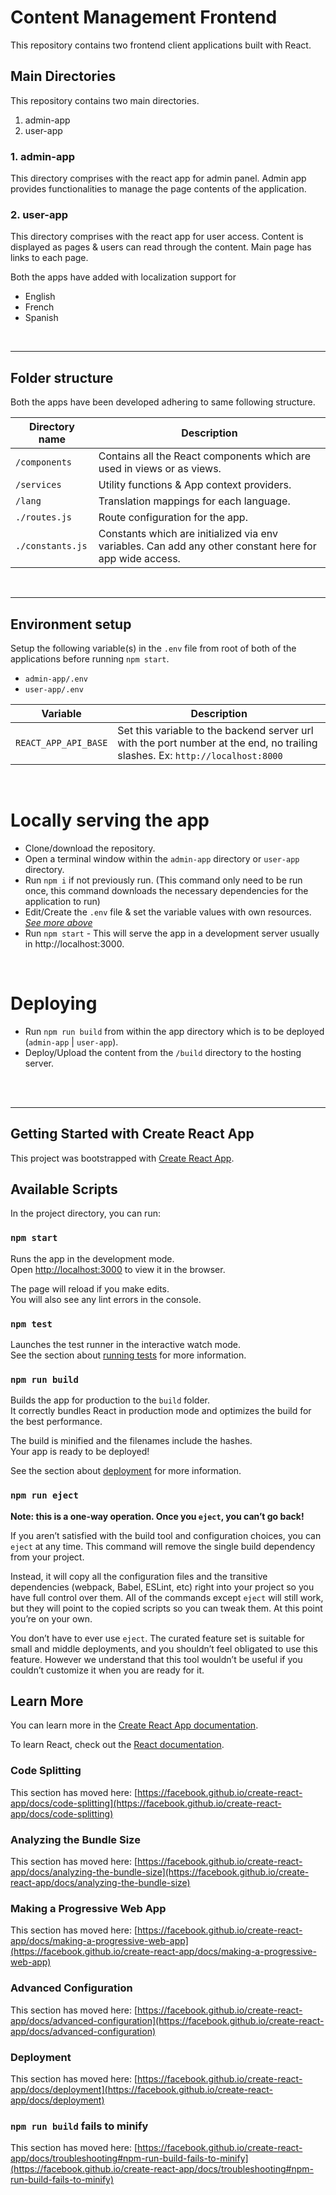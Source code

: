 # Content Management Frontend
This repository contains two frontend client applications built with React.

## Main Directories
This repository contains two main directories.
1. admin-app
2. user-app

### 1. admin-app
This directory comprises with the react app for admin panel. Admin app provides functionalities to manage the page contents of the application.

### 2. user-app
This directory comprises with the react app for user access. Content is displayed as pages & users can read through the content. Main page has links to each page.

Both the apps have added with localization support for 
- English
- French
- Spanish

<br />

---
## Folder structure
Both the apps have been developed adhering to same following structure.

|Directory name|Description|
|--------|-----------|
|`/components`|Contains all the React components which are used in views or as views.|
|`/services`|Utility functions & App context providers.|
|`/lang`|Translation mappings for each language.|
|`./routes.js`|Route configuration for the app.|
|`./constants.js`|Constants which are initialized via env variables. Can add any other constant here for app wide access.|

<br />

---
<span id="env"></span>

## Environment setup 
Setup the following variable(s) in the `.env` file from root of both of the applications before running `npm start`.

- `admin-app/.env`
- `user-app/.env`

|Variable|Description|
|--------|-----------|
|`REACT_APP_API_BASE`|Set this variable to the backend server url with the port number at the end, no trailing slashes. Ex: `http://localhost:8000`|

<br>

# Locally serving the app
- Clone/download the repository.
- Open a terminal window within the `admin-app` directory or `user-app` directory.
- Run `npm i` if not previously run. (This command only need to be run once, this command downloads the necessary dependencies for the application to run)
- Edit/Create the `.env` file & set the variable values with own resources. *[See more above](#env)*
- Run `npm start` - This will serve the app in a development server usually in http://localhost:3000. 


<br/>

# Deploying
- Run `npm run build` from within the app directory which is to be deployed (`admin-app` | `user-app`).
- Deploy/Upload the content from the `/build` directory to the hosting server.

<br/>
<br/>

---

## Getting Started with Create React App

This project was bootstrapped with [Create React App](https://github.com/facebook/create-react-app).

## Available Scripts

In the project directory, you can run:

### `npm start`

Runs the app in the development mode.\
Open [http://localhost:3000](http://localhost:3000) to view it in the browser.

The page will reload if you make edits.\
You will also see any lint errors in the console.

### `npm test`

Launches the test runner in the interactive watch mode.\
See the section about [running tests](https://facebook.github.io/create-react-app/docs/running-tests) for more information.

### `npm run build`

Builds the app for production to the `build` folder.\
It correctly bundles React in production mode and optimizes the build for the best performance.

The build is minified and the filenames include the hashes.\
Your app is ready to be deployed!

See the section about [deployment](https://facebook.github.io/create-react-app/docs/deployment) for more information.

### `npm run eject`

**Note: this is a one-way operation. Once you `eject`, you can’t go back!**

If you aren’t satisfied with the build tool and configuration choices, you can `eject` at any time. This command will remove the single build dependency from your project.

Instead, it will copy all the configuration files and the transitive dependencies (webpack, Babel, ESLint, etc) right into your project so you have full control over them. All of the commands except `eject` will still work, but they will point to the copied scripts so you can tweak them. At this point you’re on your own.

You don’t have to ever use `eject`. The curated feature set is suitable for small and middle deployments, and you shouldn’t feel obligated to use this feature. However we understand that this tool wouldn’t be useful if you couldn’t customize it when you are ready for it.

## Learn More

You can learn more in the [Create React App documentation](https://facebook.github.io/create-react-app/docs/getting-started).

To learn React, check out the [React documentation](https://reactjs.org/).

### Code Splitting

This section has moved here: [https://facebook.github.io/create-react-app/docs/code-splitting](https://facebook.github.io/create-react-app/docs/code-splitting)

### Analyzing the Bundle Size

This section has moved here: [https://facebook.github.io/create-react-app/docs/analyzing-the-bundle-size](https://facebook.github.io/create-react-app/docs/analyzing-the-bundle-size)

### Making a Progressive Web App

This section has moved here: [https://facebook.github.io/create-react-app/docs/making-a-progressive-web-app](https://facebook.github.io/create-react-app/docs/making-a-progressive-web-app)

### Advanced Configuration

This section has moved here: [https://facebook.github.io/create-react-app/docs/advanced-configuration](https://facebook.github.io/create-react-app/docs/advanced-configuration)

### Deployment

This section has moved here: [https://facebook.github.io/create-react-app/docs/deployment](https://facebook.github.io/create-react-app/docs/deployment)

### `npm run build` fails to minify

This section has moved here: [https://facebook.github.io/create-react-app/docs/troubleshooting#npm-run-build-fails-to-minify](https://facebook.github.io/create-react-app/docs/troubleshooting#npm-run-build-fails-to-minify)
